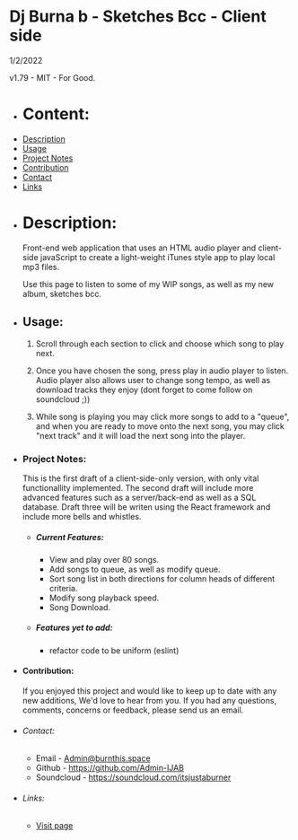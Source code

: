 # Dj Burna b - Sketches Bcc - Client side
1/2/2022

v1.79 - MIT - For Good.

* # Content:
- [Description](#description)
- [Usage](#usage)
- [Project Notes](#project-notes)
- [Contribution](#contribution)
- [Contact](#contact)
- [Links](#links)

* # Description:
    Front-end web application that uses an HTML audio player and client-side javaScript to create a light-weight iTunes style app to play local mp3 files.

    Use this page to listen to some of my WIP songs, as well as my new album, sketches bcc. 

* ## Usage:
    1. Scroll through each section to click and choose which song to play next.

    2. Once you have chosen the song, press play in audio player to listen. Audio player also allows user to change song tempo, as well as download tracks they enjoy (dont forget to come follow on soundcloud ;))

    3. While song is playing you may click more songs to add to a "queue", and when you are ready to move onto the next song, you may click "next track" and it will load the next song into the player. 

* ### Project Notes: 
    This is the first draft of a client-side-only version, with only vital functionallity implemented. The second draft will include more advanced features such as a server/back-end as well as a SQL database. Draft three will be writen using the React framework and include more bells and whistles.

    * ##### Current Features:
        - View and play over 80 songs.
        - Add songs to queue, as well as modify queue.
        - Sort song list in both directions for column heads of different criteria.
        - Modify song playback speed.
        - Song Download.

    * ##### Features yet to add:
        - refactor code to be uniform (eslint)


* #### Contribution:
    If you enjoyed this project and would like to keep up to date with any new additions, We'd love to hear from you. If you had any questions, comments, concerns or feedback, please send us an email.

* ###### Contact:
    - Email - Admin@burnthis.space
    - Github - https://github.com/Admin-IJAB
    - Soundcloud - https://soundcloud.com/itsjustaburner

- ###### Links:    
    - [Visit page](https://burnthis.space)
